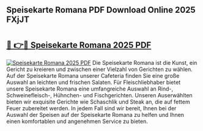 ## Speisekarte Romana PDF Download Online 2025 FXjJT

# <h2><a href="http://gcaenm.nevu.top/?p=Speisekarte+Romana">🔗 👉🔴 Speisekarte Romana 2025 PDF</a></h2>

[![Speisekarte Romana 2025 PDF](https://i.imgur.com/dBaPXMq.png)](http://gcaenm.nevu.top/?p=Speisekarte+Romana)
Die Speisekarte Romana ist die Kunst, ein Gericht zu kreieren und zwischen einer Vielzahl von Gerichten zu wählen. Auf der Speisekarte Romana unserer Cafeteria finden Sie eine große Auswahl an leichten und frischen Salaten. Für Fleischliebhaber bietet unsere Speisekarte Romana eine umfangreiche Auswahl an Rind-, Schweinefleisch-, Hühnchen- und Fischgerichten. Unseren Auserwählten bieten wir exquisite Gerichte wie Schaschlik und Steak an, die auf fettem Feuer zubereitet werden. In jedem Fall sind wir bereit, Ihnen bei der Auswahl der Speisen auf der Speisekarte Romana zu helfen und Ihnen einen komfortablen und angenehmen Service zu bieten.
